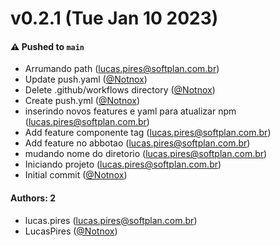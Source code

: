 # v0.2.1 (Tue Jan 10 2023)

#### ⚠️ Pushed to `main`

- Arrumando path (lucas.pires@softplan.com.br)
- Update push.yaml ([@Notnox](https://github.com/Notnox))
- Delete .github/workflows directory ([@Notnox](https://github.com/Notnox))
- Create push.yml ([@Notnox](https://github.com/Notnox))
- inserindo novos features e yaml para atualizar npm (lucas.pires@softplan.com.br)
- Add feature componente tag (lucas.pires@softplan.com.br)
- Add feature no abbotao (lucas.pires@softplan.com.br)
- mudando nome do diretorio (lucas.pires@softplan.com.br)
- Iniciando projeto (lucas.pires@softplan.com.br)
- Initial commit ([@Notnox](https://github.com/Notnox))

#### Authors: 2

- lucas.pires (lucas.pires@softplan.com.br)
- LucasPires ([@Notnox](https://github.com/Notnox))
